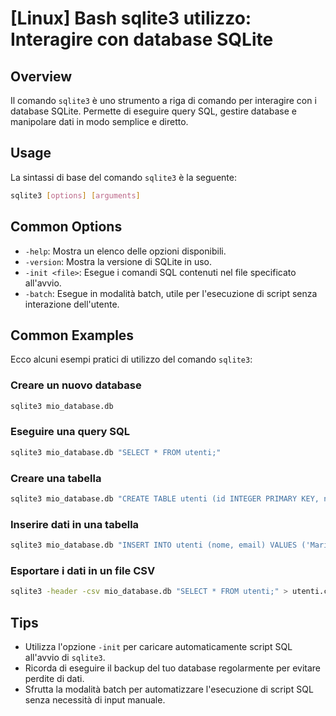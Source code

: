 # [Linux] Bash sqlite3 utilizzo: Interagire con database SQLite

## Overview
Il comando `sqlite3` è uno strumento a riga di comando per interagire con i database SQLite. Permette di eseguire query SQL, gestire database e manipolare dati in modo semplice e diretto.

## Usage
La sintassi di base del comando `sqlite3` è la seguente:

```bash
sqlite3 [options] [arguments]
```

## Common Options
- `-help`: Mostra un elenco delle opzioni disponibili.
- `-version`: Mostra la versione di SQLite in uso.
- `-init <file>`: Esegue i comandi SQL contenuti nel file specificato all'avvio.
- `-batch`: Esegue in modalità batch, utile per l'esecuzione di script senza interazione dell'utente.

## Common Examples
Ecco alcuni esempi pratici di utilizzo del comando `sqlite3`:

### Creare un nuovo database
```bash
sqlite3 mio_database.db
```

### Eseguire una query SQL
```bash
sqlite3 mio_database.db "SELECT * FROM utenti;"
```

### Creare una tabella
```bash
sqlite3 mio_database.db "CREATE TABLE utenti (id INTEGER PRIMARY KEY, nome TEXT, email TEXT);"
```

### Inserire dati in una tabella
```bash
sqlite3 mio_database.db "INSERT INTO utenti (nome, email) VALUES ('Mario Rossi', 'mario@example.com');"
```

### Esportare i dati in un file CSV
```bash
sqlite3 -header -csv mio_database.db "SELECT * FROM utenti;" > utenti.csv
```

## Tips
- Utilizza l'opzione `-init` per caricare automaticamente script SQL all'avvio di `sqlite3`.
- Ricorda di eseguire il backup del tuo database regolarmente per evitare perdite di dati.
- Sfrutta la modalità batch per automatizzare l'esecuzione di script SQL senza necessità di input manuale.
